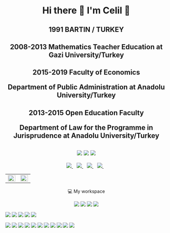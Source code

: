 <h1 align='center'>
  Hi there 👋 I'm Celil 👨‍
</h1>
<h2 align='center'>
1991 BARTIN / TURKEY
</h2>
 
<h2 align='center'>
2008-2013 Mathematics Teacher Education at Gazi University/Turkey
</h2>

 
 
<h2 align='center'>  
2015-2019 Faculty of Economics
  
  Department of Public Administration
at Anadolu University/Turkey </h2>

<h2 align='center'>
2013-2015 Open Education Faculty

Department of Law for the Programme in Jurisprudence at Anadolu University/Turkey  </h2>
 
 <h2 align='center'>
<img src="https://img.shields.io/badge/C-00599C?style=for-the-badge&logo=c&logoColor=white" width="auto"> <img src="https://img.shields.io/badge/Java-ED8B00?style=for-the-badge&logo=java&logoColor=white" width="auto"> <img src="https://img.shields.io/badge/MySQL-005C84?style=for-the-badge&logo=mysql&logoColor=white" width="auto">
</h1>



</p>

<p align='center'>
  
  <a href="https://www.linkedin.com/in/cllozkaynak/">
    <img src="https://img.shields.io/badge/linkedin-%230077B5.svg?&style=for-the-badge&logo=linkedin&logoColor=white" />
  </a>&nbsp;&nbsp;
  <a href="https://www.instagram.com/matematikcel/">
    <img src="https://img.shields.io/badge/instagram-%23E4405F.svg?&style=for-the-badge&logo=instagram&logoColor=white" />        
  </a>&nbsp;&nbsp;
 <a href="https://www.reddit.com/user/cllzkynk">
    <img src="https://img.shields.io/badge/Reddit-FF4500?style=for-the-badge&logo=reddit&logoColor=white" width="auto" />        
  </a>&nbsp;&nbsp; <a href="https://www.facebook.com/cllzkynk/">
    <img src="https://img.shields.io/badge/Facebook-1877F2?style=for-the-badge&logo=facebook&logoColor=white" width="auto" />        
  </a>&nbsp;&nbsp;
  
</p>

<p align='center'>
 <table>
    <tr>
      <td valign="top" width="50%">
         <img src="https://github-readme-stats.vercel.app/api/top-langs/?username=cllzkynk&hide_border=true&layout=compact&theme=algolia" align="left" style="width: 100%" />
      <td valign="top" width="50%">
        <img src="https://github-readme-stats.vercel.app/api?username=cllzkynk&show_icons=true&count_private=true&hide_border=true&theme=algolia" align="left" style="width: 100%" />
      </td>
  </tr>
</table>
</p>

<p align='center'>
  💻 My workspace<br/><br/>
  <img src="https://img.shields.io/badge/windows-%230078D6.svg?&style=for-the-badge&logo=windows&logoColor=white" />
  <img src="https://img.shields.io/badge/intel-core%20i7%2011th-%230071C5.svg?&style=for-the-badge&logo=intel&logoColor=white" />
  <img src="https://img.shields.io/badge/RAM-16GB-%230071C5.svg?&style=for-the-badge&logoColor=white" />
  <img src="https://img.shields.io/badge/nvidia-mx%20350-%2376B900.svg?&style=for-the-badge&logo=nvidia&logoColor=white" />
</p> 




[<img src="https://img.shields.io/badge/Eclipse-2C2255?style=for-the-badge&logo=eclipse&logoColor=white ?raw=true" width="auto">](https://www.eclipse.org/) [<img src="https://img.shields.io/badge/IntelliJIDEA-000000.svg?style=for-the-badge&logo=intellij-idea&logoColor=white" width="auto">](https://www.jetbrains.com/idea/) [<img src="https://img.shields.io/badge/Visual_Studio_Code-0078D4?style=for-the-badge&logo=visual%20studio%20code&logoColor=white" width="auto">](https://code.visualstudio.com/) [<img src="https://img.shields.io/badge/Visual_Studio-5C2D91?style=for-the-badge&logo=visual%20studio&logoColor=white" width="auto">](https://visualstudio.microsoft.com) [<img src="https://img.shields.io/badge/Notepad++-90E59A.svg?style=for-the-badge&logo=notepad%2B%2B&logoColor=black" width="auto">](https://en.wikipedia.org/wiki/Windows_Notepad)


<img src="https://img.shields.io/badge/Microsoft_Excel-217346?style=for-the-badge&logo=microsoft-excel&logoColor=white" width="auto"> <img src="https://img.shields.io/badge/Microsoft_PowerPoint-B7472A?style=for-the-badge&logo=microsoft-powerpoint&logoColor=white" width="auto"> <img src="https://img.shields.io/badge/Microsoft_Office-D83B01?style=for-the-badge&logo=microsoft-office&logoColor=white" width="auto"> <img src="https://img.shields.io/badge/Microsoft_SharePoint-0078D4?style=for-the-badge&logo=microsoft-sharepoint&logoColor=white" width="auto"> <img src="https://img.shields.io/badge/Microsoft_Word-2B579A?style=for-the-badge&logo=microsoft-word&logoColor=white" width="auto"> <img src="https://img.shields.io/badge/LibreOffice-18A303?style=for-the-badge&logo=LibreOffice&logoColor=white" width="auto"> <img src="https://img.shields.io/badge/Apache_OpenOffice-0E85CD?style=for-the-badge&logo=ApacheOpenOffice&logoColor=white" width="auto"> <img src="https://img.shields.io/badge/Trello-0052CC?style=for-the-badge&logo=trello&logoColor=white" width="auto"> <img src="https://img.shields.io/badge/Slack-4A154B?style=for-the-badge&logo=slack&logoColor=white" width="auto"> <img src="https://img.shields.io/badge/Microsoft_Teams-6264A7?style=for-the-badge&logo=microsoft-teams&logoColor=white" width="auto"> <img src="https://img.shields.io/badge/windows%20terminal-4D4D4D?style=for-the-badge&logo=windows%20terminal&logoColor=white" width="auto">

 
 
